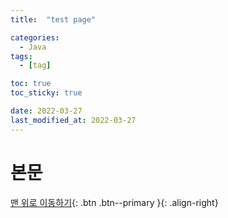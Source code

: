 ```yaml
---
title:  "test page" 

categories:
  - Java
tags:
  - [tag]

toc: true
toc_sticky: true

date: 2022-03-27
last_modified_at: 2022-03-27
---
```


# 본문

[맨 위로 이동하기](#){: .btn .btn--primary }{: .align-right}